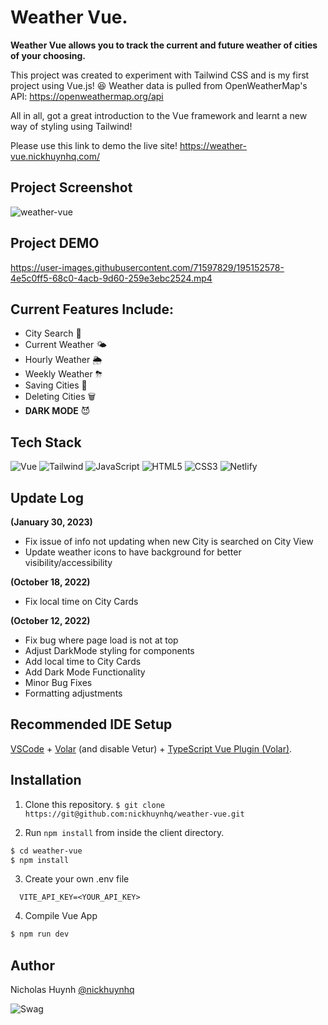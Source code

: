 # Weather Vue.

**Weather Vue allows you to track the current and future weather of cities of your choosing.**

This project was created to experiment with Tailwind CSS and is my first project using Vue.js! 😆
Weather data is pulled from OpenWeatherMap's API:
https://openweathermap.org/api

All in all, got a great introduction to the Vue framework and learnt a new way of styling using Tailwind! 

Please use this link to demo the live site!
https://weather-vue.nickhuynhq.com/


## Project Screenshot
![weather-vue](https://user-images.githubusercontent.com/71597829/214969742-d867b36f-fb7e-4c92-a02a-3ed95b1f77cc.jpg)

## Project DEMO
https://user-images.githubusercontent.com/71597829/195152578-4e5c0ff5-68c0-4acb-9d60-259e3ebc2524.mp4

## Current Features Include:
- City Search 🔎
- Current Weather 🌤
- Hourly Weather 🌦
- Weekly Weather ⛈
- Saving Cities 💾
- Deleting Cities 🗑
- **DARK MODE** 😈

## Tech Stack
![Vue](https://img.shields.io/badge/Vue.js-35495E?style=for-the-badge&logo=vue.js&logoColor=4FC08D)
![Tailwind](https://img.shields.io/badge/Tailwind_CSS-38B2AC?style=for-the-badge&logo=tailwind-css&logoColor=white)
![JavaScript]( 	https://img.shields.io/badge/JavaScript-F7DF1E?style=for-the-badge&logo=javascript&logoColor=black)
![HTML5](https://img.shields.io/badge/HTML5-E34F26?style=for-the-badge&logo=html5&logoColor=white)
![CSS3](https://img.shields.io/badge/CSS3-1572B6?style=for-the-badge&logo=css3&logoColor=white)
![Netlify](https://img.shields.io/badge/Netlify-00C7B7?style=for-the-badge&logo=netlify&logoColor=white)

## Update Log
**(January 30, 2023)**
- Fix issue of info not updating when new City is searched on City View
- Update weather icons to have background for better visibility/accessibility 

**(October 18, 2022)**
- Fix local time on City Cards

**(October 12, 2022)**
- Fix bug where page load is not at top
- Adjust DarkMode styling for components
- Add local time to City Cards
- Add Dark Mode Functionality
- Minor Bug Fixes
- Formatting adjustments


## Recommended IDE Setup

[VSCode](https://code.visualstudio.com/) + [Volar](https://marketplace.visualstudio.com/items?itemName=Vue.volar) (and disable Vetur) + [TypeScript Vue Plugin (Volar)](https://marketplace.visualstudio.com/items?itemName=Vue.vscode-typescript-vue-plugin).

## Installation

1. Clone this repository.
```$ git clone https://git@github.com:nickhuynhq/weather-vue.git```


2. Run `npm install` from inside the client directory.
```bash
$ cd weather-vue
$ npm install
```

3. Create your own .env file
```
  VITE_API_KEY=<YOUR_API_KEY>
```

4. Compile Vue App

```bash
$ npm run dev
```

## Author

Nicholas Huynh [@nickhuynhq](https://github.com/nickhuynhq)

![Swag](http://ForTheBadge.com/images/badges/built-with-swag.svg)
